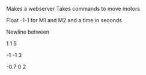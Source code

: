 Makes a webserver
Takes commands to move motors

Float -1-1 for M1 and M2 and a time in seconds

Newline between

1 1 5

-1 -1 3

-0.7 0 2


